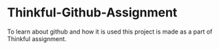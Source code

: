 # Thinkful-Github-Assignment
To learn about github and how it is used this project is made as a part of Thinkful assignment.
